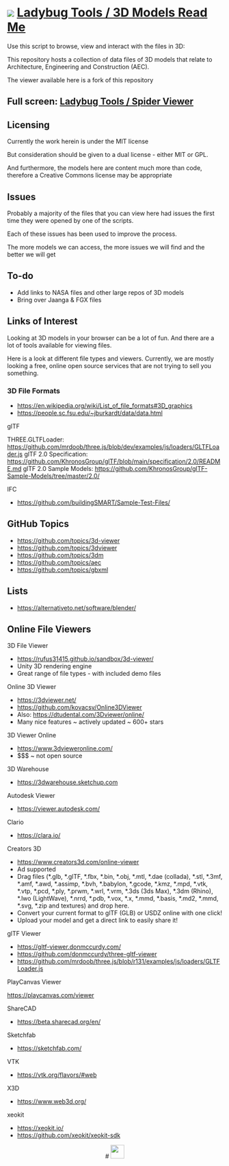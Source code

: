 # [![](https://pushme-pullyou.github.io/tootoo-2021/lib/assets/icons/mark-github.svg )](https://github.com/ladybug-tools/3d-models/ "Source code on GitHub" )  [Ladybug Tools / 3D Models Read Me]( https://ladybug.tools/3d-models/#README.md)

Use this script to browse, view and interact with the files in 3D:

This repository hosts a collection of data files of 3D models that relate to Architecture, Engineering and Construction (AEC).

The viewer available here is a fork of this repository

<!--@@@
<div class=iframe-resize ><iframe src=https://ladybug.tools/spider-2021/cookbook-threejs/iframe-carousel/ height=100% width=100% ></iframe></div>
Spider Viewer 2021 Demo in a resizable window. One finger to rotate. Two to zoom._
@@@-->

## Full screen: [Ladybug Tools / Spider Viewer]( https://www.ladybug.tools/spider-2021/spider-viewer )


## Licensing

Currently the work herein is under the MIT license

But consideration should be given to a dual license - either MIT or GPL.

And furthermore, the models here are content much more than code, therefore a Creative Commons license may be appropriate

## Issues

Probably a majority of the files that you can view here had issues the first time they were opened by one of the scripts.

Each of these issues has been used to improve the process.

The more models we can access, the more issues we will find and the better we will get


## To-do

* Add links to NASA files and other large repos of 3D models
* Bring over Jaanga & FGX files



## Links of Interest

Looking at 3D models in your browser can be a lot of fun. And there are a lot of tools available for viewing files.

Here is a look at different file types and viewers. Currently, we are mostly looking a free, online open source services that are not trying to sell you something.


### 3D File Formats

* https://en.wikipedia.org/wiki/List_of_file_formats#3D_graphics
* https://people.sc.fsu.edu/~jburkardt/data/data.html

glTF

THREE.GLTFLoader: https://github.com/mrdoob/three.js/blob/dev/examples/js/loaders/GLTFLoader.js
glTF 2.0 Specification: https://github.com/KhronosGroup/glTF/blob/main/specification/2.0/README.md
glTF 2.0 Sample Models: https://github.com/KhronosGroup/glTF-Sample-Models/tree/master/2.0/

IFC
* https://github.com/buildingSMART/Sample-Test-Files/


## GitHub Topics

* https://github.com/topics/3d-viewer
* https://github.com/topics/3dviewer
* https://github.com/topics/3dm
* https://github.com/topics/aec
* https://github.com/topics/gbxml

## Lists

* https://alternativeto.net/software/blender/

## Online File Viewers

3D File Viewer

* https://rufus31415.github.io/sandbox/3d-viewer/
* Unity 3D rendering engine
* Great range of file types - with included demo files


Online 3D Viewer

* https://3dviewer.net/
* https://github.com/kovacsv/Online3DViewer
* Also: https://dtudental.com/3Dviewer/online/
* Many nice features ~ actively updated ~ 600+ stars

3D Viewer Online

* https://www.3dvieweronline.com/
* $$$ ~ not open source

3D Warehouse

* https://3dwarehouse.sketchup.com


Autodesk Viewer

* https://viewer.autodesk.com/

Clario

* https://clara.io/

Creators 3D

* https://www.creators3d.com/online-viewer
* Ad supported
* Drag files (*.glb, *.glTF, *.fbx, *.bin, *.obj, *.mtl, *.dae (collada), *.stl, *.3mf, *.amf, *.awd, *.assimp, *.bvh, *.babylon, *.gcode, *.kmz, *.mpd, *.vtk, *.vtp, *.pcd, *.ply, *.prwm, *.wrl, *.vrm, *.3ds (3ds Max), *.3dm (Rhino), *.lwo (LightWave), *.nrrd, *.pdb, *.vox, *.x, *.mmd, *.basis, *.md2, *.mmd, *.svg, *.zip and textures) and drop here.
* Convert your current format to glTF (GLB) or USDZ online with one click!
* Upload your model and get a direct link to easily share it!


glTF Viewer

* https://gltf-viewer.donmccurdy.com/
* https://github.com/donmccurdy/three-gltf-viewer
* https://github.com/mrdoob/three.js/blob/r131/examples/js/loaders/GLTFLoader.js


PlayCanvas Viewer

https://playcanvas.com/viewer

ShareCAD

* https://beta.sharecad.org/en/


Sketchfab

* https://sketchfab.com/

VTK

* https://vtk.org/flavors/#web

X3D

* https://www.web3d.org/


xeokit

* https://xeokit.io/
* https://github.com/xeokit/xeokit-sdk




<center title="dingbat" >
# <a href=javascript:window.scrollTo(0,0); style=text-decoration:none; ><img src="https://ladybug.tools/assets/svg/ladybug.svg" width=32 ></a>
</center>
